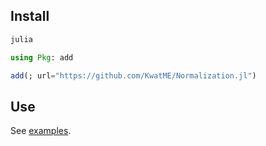 ## Install

```sh
julia
```

```julia
using Pkg: add

add(; url="https://github.com/KwatME/Normalization.jl")
```

## Use

See [examples](notebook/example.ipynb).
